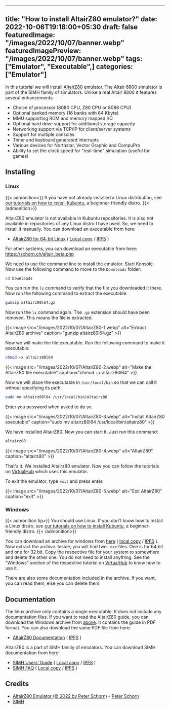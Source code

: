  ---
title: "How to install AltairZ80 emulator?"
date: 2022-10-06T19:18:00+05:30
draft: false
featuredImage: "/images/2022/10/07/banner.webp"
featuredImagePreview: "/images/2022/10/07/banner.webp"
tags: ["Emulator", "Executable",]
categories: ["Emulator"]
---

In this tutorial we will install [AltairZ80](https://schorn.ch/altair.html) emulator. The Altair 8800 simulator is part of the SIMH family of simulators. Unlike a real Altair 8800 it features several enhancements:

- Choice of processor (8080 CPU, Z80 CPU or 8086 CPU)
- Optional banked memory (16 banks with 64 Kbyte)
- MMU supporting ROM and memory mapped I/O
- Optional hard drive support for additional storage capacity
- Networking support via TCP/IP for client/server systems
- Support for multiple consoles
- Timer and keyboard generated interrupts
- Various devices for Northstar, Vector Graphic and CompuPro
- Ability to set the clock speed for "real-time" simulation (useful for games)

## Installing

### Linux

{{< admonition>}}
If you have not already installed a Linux distribution, see [our tutorials on how to install Kubuntu](https://setup.virtualhub.eu.org/categories/os/), a beginner-friendly distro.
{{< /admonition>}}

AltairZ80 emulator is not available in Kubuntu repositories. It is also not available in repositories of any Linux distro I have used. So, we need to install it manually. You can download an executable from here:

- [AltairZ80 for 64-bit Linux](https://schorn.ch/cpm/zip/beta/altairz80l64.gz) ( [Local copy](https://link.storjshare.io/jwfri42zngvnnz6yxuwpjvofyika/virtualhub-setup%2FAltairZ80%2Faltairz80l64.gz?download=true) / [IPFS](https://bafybeigg6myj7trzhvvben33fk3b7exrtjy4foofws44dfgfm72xm4d6fa.ipfs.w3s.link/altairz80l64.gz) )

For other systems, you can download an executable from here: <https://schorn.ch/altair_beta.php>

We need to use the command line to install the emulator. Start Konsole. Now use the following command to move to the `Downloads` folder:

```bash
cd Downloads
```
You can run the `ls` command to verify that the file you downloaded it there. Now run the following command to extract the executable:

```bash
gunzip altairz80l64.gz
```

Now run the `ls` command again. The `.gz` extension should have been removed. This means the file is extracted.

{{< image src="/images/2022/10/07/AltairZ80-1.webp" alt="Extract AltairZ80 archive" caption="gunzip altairz80l64.gz" >}}

Now we will make the file executable. Run the following command to make it executable:

```bash
chmod +x altairz80l64
```

{{< image src="/images/2022/10/07/AltairZ80-2.webp" alt="Make the AltairZ80 file executable" caption="chmod +x altairz80l64" >}}

Now we will place the executable in `/usr/local/bin` so that we can call it without specifying its path:

```bash
sudo mv altairz80l64 /usr/local/bin/altairz80
```

Enter you password when asked to do so.

{{< image src="/images/2022/10/07/AltairZ80-3.webp" alt="Install AltairZ80 executable" caption="sudo mv altairz80l64 /usr/local/bin/altairz80" >}}

We have installed AltairZ80. Now you can start it. Just run this command:

```bash
altairz80
```

{{< image src="/images/2022/10/07/AltairZ80-4.webp" alt="AltairZ80" caption="altairz80" >}}

That's it. We installed Altairz80 emulator. Now you can follow the tutorials on [VirtualHub](https://virtualhub.eu.org) which uses this emulator.

To exit the emulator, type `exit` and press enter.

{{< image src="/images/2022/10/07/AltairZ80-5.webp" alt="Exit AltairZ80" caption="exit" >}}

### Windows

{{< admonition tip>}}
You should use Linux. If you don't know how to install a Linux distro, see [our tutorials on how to install Kubuntu](https://setup.virtualhub.eu.org/categories/os/), a beginner-friendly distro.
{{< /admonition>}}

You can download an archive for windows from [here](https://schorn.ch/cpm/zip/beta/altairz80.zip) ( [local copy](https://link.storjshare.io/ju7vgjnsfdotdbdrinmxfbcfpx5q/virtualhub-setup%2FAltairZ80%2Faltairz80.zip?download=true) / [IPFS](https://bafybeiam5qjbpupbwayegr2rkks5hjcmgpnlc4vnpgs6pooefoslqr27re.ipfs.w3s.link/ipfs/bafybeiam5qjbpupbwayegr2rkks5hjcmgpnlc4vnpgs6pooefoslqr27re/altairz80.zip) ). Now extract the archive. Inside, you will find two `.exe` files. One is for 64 bit and one for 32 bit. Copy the respective file for your system to somewhere and delete the other one. You do not need to install anything. See the "Windows" section of the respective tutorial on [VirtualHub](https://virtualhub.eu.org) to know how to use it.

There are also some documentation included in the archive. If you want, you can read them, else you can delete them.

## Documentation

The linux archive only contains a single executable. It does not include any documentation files. If you want to read the AltairZ80 guide, you can download the Windows archive from [above](#windows). It contains the guide in PDF format. You can also download the same PDF file from here:

- [AltairZ80 Documentation](https://link.storjshare.io/jv2jesw2rhgalxby3owlr3dudptq/virtualhub-setup%2FAltairZ80%2Faltairz80_doc.pdf?download=true) ( [IPFS](https://bafybeidiwqm2uffr2au77rqzgpmcgzcqcssi2xgdkg5m3ibhqk5i2basbe.ipfs.w3s.link/altairz80_doc.pdf) )

AltairZ80 is a part of SIMH family of emulators. You can download SIMH documentation from here:

- [SIMH Users’ Guide](http://simh.trailing-edge.com/pdf/simh_doc.pdf) ( [Local copy](https://link.storjshare.io/jvtg4ghgzfe35l5lfyzhdeuwyzdq/virtualhub-setup%2FAltairZ80%2Fsimh_doc.pdf?download=true) / [IPFS](https://bafybeih3dtpvg5xstjx6rghk3ftyixim4pnvplesjjg23mkfoc4kwyqupi.ipfs.w3s.link/simh_doc.pdf) )
- [SIMH FAQ](http://simh.trailing-edge.com/pdf/simh_faq.pdf) ( [Local copy](https://link.storjshare.io/jxviezwk4qnsnycu3azyrhgkn7jq/virtualhub-setup%2FAltairZ80%2Fsimh_faq.pdf?download=true) / [IPFS](https://bafybeihc6elabrromcaxuj2sjtcacbslnsr4upmloicqc3ipjffr3n6dam.ipfs.w3s.link/simh_faq.pdf) )


## Credits

- [AltairZ80 Emulator (© 2022 by Peter Schorn)](https://schorn.ch/altair.html) - [Peter Schorn](mailto:peter.schorn@acm.org)
- [SIMH](http://simh.trailing-edge.com/)
